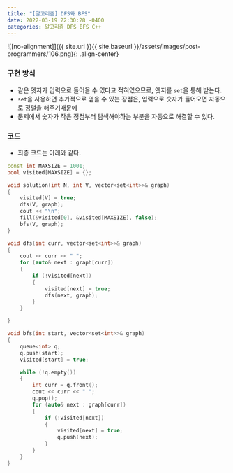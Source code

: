```yaml
---
title: "[알고리즘] DFS와 BFS"
date: 2022-03-19 22:30:28 -0400
categories: 알고리즘 DFS BFS C++
---
```


![[no-alignment]]({{ site.url }}{{ site.baseurl }}/assets/images/post-programmers/106.png){: .align-center}


### 구현 방식

- 같은 엣지가 입력으로 들어올 수 있다고 적혀있으므로, 엣지를 `set`을 통해 받는다.
- `set`을 사용하면 추가적으로 얻을 수 있는 장점은, 입력으로 숫자가 들어오면 자동으로 정렬을 해주기때문에
- 문제에서 숫자가 작은 정점부터 탐색해야하는 부분을 자동으로 해결할 수 있다.


### 코드

- 최종 코드는 아래와 같다.


```cpp
const int MAXSIZE = 1001;
bool visited[MAXSIZE] = {};

void solution(int N, int V, vector<set<int>>& graph)
{
	visited[V] = true;
	dfs(V, graph);
	cout << "\n";
	fill(&visited[0], &visited[MAXSIZE], false);
	bfs(V, graph);
}

void dfs(int curr, vector<set<int>>& graph)
{
	cout << curr << " ";
	for (auto& next : graph[curr])
	{
		if (!visited[next])
		{
			visited[next] = true;
			dfs(next, graph);
		}
	}

}

void bfs(int start, vector<set<int>>& graph)
{
	queue<int> q;
	q.push(start);
	visited[start] = true;

	while (!q.empty())
	{
		int curr = q.front();
		cout << curr << " ";
		q.pop();
		for (auto& next : graph[curr])
		{
			if (!visited[next])
			{
				visited[next] = true;
				q.push(next);
			}
		}
	}
}
```
